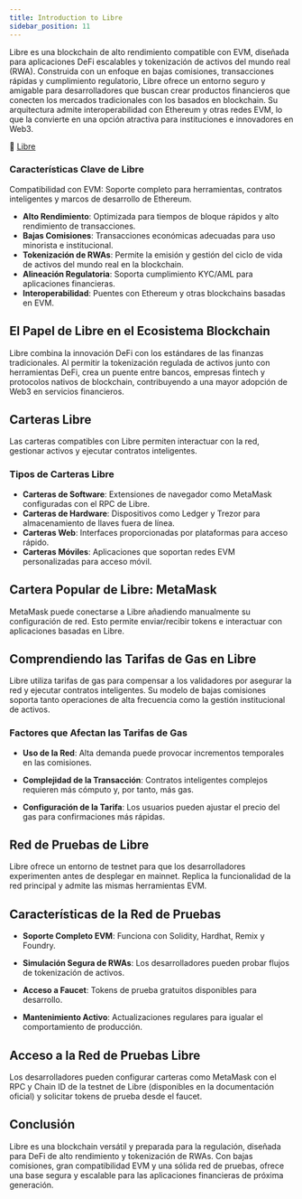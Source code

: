```yaml
---
title: Introduction to Libre
sidebar_position: 11
---
```

Libre es una blockchain de alto rendimiento compatible con EVM, diseñada para aplicaciones DeFi escalables y tokenización de activos del mundo real (RWA). Construida con un enfoque en bajas comisiones, transacciones rápidas y cumplimiento regulatorio, Libre ofrece un entorno seguro y amigable para desarrolladores que buscan crear productos financieros que conecten los mercados tradicionales con los basados en blockchain.
Su arquitectura admite interoperabilidad con Ethereum y otras redes EVM, lo que la convierte en una opción atractiva para instituciones e innovadores en Web3.

🔗 [Libre](https://www.libre.org/)

### Características Clave de Libre
Compatibilidad con EVM: Soporte completo para herramientas, contratos inteligentes y marcos de desarrollo de Ethereum.

* **Alto Rendimiento**: Optimizada para tiempos de bloque rápidos y alto rendimiento de transacciones.
* **Bajas Comisiones**: Transacciones económicas adecuadas para uso minorista e institucional.
* **Tokenización de RWAs**: Permite la emisión y gestión del ciclo de vida de activos del mundo real en la blockchain.
* **Alineación Regulatoria**: Soporta cumplimiento KYC/AML para aplicaciones financieras.
* **Interoperabilidad**: Puentes con Ethereum y otras blockchains basadas en EVM.

## El Papel de Libre en el Ecosistema Blockchain
Libre combina la innovación DeFi con los estándares de las finanzas tradicionales. Al permitir la tokenización regulada de activos junto con herramientas DeFi, crea un puente entre bancos, empresas fintech y protocolos nativos de blockchain, contribuyendo a una mayor adopción de Web3 en servicios financieros.

## Carteras Libre
Las carteras compatibles con Libre permiten interactuar con la red, gestionar activos y ejecutar contratos inteligentes.

### Tipos de Carteras Libre
* **Carteras de Software**: Extensiones de navegador como MetaMask configuradas con el RPC de Libre.
* **Carteras de Hardware**: Dispositivos como Ledger y Trezor para almacenamiento de llaves fuera de línea.
* **Carteras Web**: Interfaces proporcionadas por plataformas para acceso rápido.
* **Carteras Móviles**: Aplicaciones que soportan redes EVM personalizadas para acceso móvil.

## Cartera Popular de Libre: MetaMask
MetaMask puede conectarse a Libre añadiendo manualmente su configuración de red. Esto permite enviar/recibir tokens e interactuar con aplicaciones basadas en Libre.

## Comprendiendo las Tarifas de Gas en Libre
Libre utiliza tarifas de gas para compensar a los validadores por asegurar la red y ejecutar contratos inteligentes. Su modelo de bajas comisiones soporta tanto operaciones de alta frecuencia como la gestión institucional de activos.

### Factores que Afectan las Tarifas de Gas
* **Uso de la Red**: Alta demanda puede provocar incrementos temporales en las comisiones.

* **Complejidad de la Transacción**: Contratos inteligentes complejos requieren más cómputo y, por tanto, más gas.

* **Configuración de la Tarifa**: Los usuarios pueden ajustar el precio del gas para confirmaciones más rápidas.

## Red de Pruebas de Libre
Libre ofrece un entorno de testnet para que los desarrolladores experimenten antes de desplegar en mainnet. Replica la funcionalidad de la red principal y admite las mismas herramientas EVM.

## Características de la Red de Pruebas
* **Soporte Completo EVM**: Funciona con Solidity, Hardhat, Remix y Foundry.

* **Simulación Segura de RWAs**: Los desarrolladores pueden probar flujos de tokenización de activos.

* **Acceso a Faucet**: Tokens de prueba gratuitos disponibles para desarrollo.

* **Mantenimiento Activo**: Actualizaciones regulares para igualar el comportamiento de producción.

## Acceso a la Red de Pruebas Libre
Los desarrolladores pueden configurar carteras como MetaMask con el RPC y Chain ID de la testnet de Libre (disponibles en la documentación oficial) y solicitar tokens de prueba desde el faucet.

## Conclusión
Libre es una blockchain versátil y preparada para la regulación, diseñada para DeFi de alto rendimiento y tokenización de RWAs. Con bajas comisiones, gran compatibilidad EVM y una sólida red de pruebas, ofrece una base segura y escalable para las aplicaciones financieras de próxima generación.

